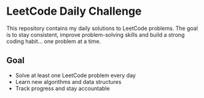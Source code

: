 # LeetCode Daily Challenge

This repository contains my daily solutions to LeetCode problems. The goal is to stay consistent, improve problem-solving skills and build a strong coding habit... one problem at a time.

##  Goal
-  Solve at least one LeetCode problem every day
-  Learn new algorithms and data structures
-  Track progress and stay accountable
